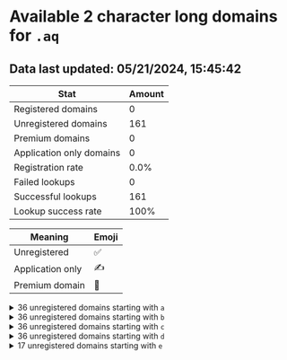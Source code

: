 # Available 2 character long domains for `.aq`

## Data last updated: 05/21/2024, 15:45:42

|Stat|Amount|
|--|--|
|Registered domains|0|
|Unregistered domains|161|
|Premium domains|0|
|Application only domains|0|
|Registration rate|0.0%|
|Failed lookups|0|
|Successful lookups|161|
|Lookup success rate|100%|


|Meaning|Emoji|
|--|--|
|Unregistered|:white_check_mark:|
|Application only|:writing_hand:|
|Premium domain|:gem:|

<details>
<summary>36 unregistered domains starting with <bold><code>a</code></bold></summary>

|Type|Domain|
|--|--|
|:white_check_mark:|`a0.aq`|
|:white_check_mark:|`a1.aq`|
|:white_check_mark:|`a2.aq`|
|:white_check_mark:|`a3.aq`|
|:white_check_mark:|`a4.aq`|
|:white_check_mark:|`a5.aq`|
|:white_check_mark:|`a6.aq`|
|:white_check_mark:|`a7.aq`|
|:white_check_mark:|`a8.aq`|
|:white_check_mark:|`a9.aq`|
|:white_check_mark:|`aa.aq`|
|:white_check_mark:|`ab.aq`|
|:white_check_mark:|`ac.aq`|
|:white_check_mark:|`ad.aq`|
|:white_check_mark:|`ae.aq`|
|:white_check_mark:|`af.aq`|
|:white_check_mark:|`ag.aq`|
|:white_check_mark:|`ah.aq`|
|:white_check_mark:|`ai.aq`|
|:white_check_mark:|`aj.aq`|
|:white_check_mark:|`ak.aq`|
|:white_check_mark:|`al.aq`|
|:white_check_mark:|`am.aq`|
|:white_check_mark:|`an.aq`|
|:white_check_mark:|`ao.aq`|
|:white_check_mark:|`ap.aq`|
|:white_check_mark:|`aq.aq`|
|:white_check_mark:|`ar.aq`|
|:white_check_mark:|`as.aq`|
|:white_check_mark:|`at.aq`|
|:white_check_mark:|`au.aq`|
|:white_check_mark:|`av.aq`|
|:white_check_mark:|`aw.aq`|
|:white_check_mark:|`ax.aq`|
|:white_check_mark:|`ay.aq`|
|:white_check_mark:|`az.aq`|
</details>
<details>
<summary>36 unregistered domains starting with <bold><code>b</code></bold></summary>

|Type|Domain|
|--|--|
|:white_check_mark:|`b0.aq`|
|:white_check_mark:|`b1.aq`|
|:white_check_mark:|`b2.aq`|
|:white_check_mark:|`b3.aq`|
|:white_check_mark:|`b4.aq`|
|:white_check_mark:|`b5.aq`|
|:white_check_mark:|`b6.aq`|
|:white_check_mark:|`b7.aq`|
|:white_check_mark:|`b8.aq`|
|:white_check_mark:|`b9.aq`|
|:white_check_mark:|`ba.aq`|
|:white_check_mark:|`bb.aq`|
|:white_check_mark:|`bc.aq`|
|:white_check_mark:|`bd.aq`|
|:white_check_mark:|`be.aq`|
|:white_check_mark:|`bf.aq`|
|:white_check_mark:|`bg.aq`|
|:white_check_mark:|`bh.aq`|
|:white_check_mark:|`bi.aq`|
|:white_check_mark:|`bj.aq`|
|:white_check_mark:|`bk.aq`|
|:white_check_mark:|`bl.aq`|
|:white_check_mark:|`bm.aq`|
|:white_check_mark:|`bn.aq`|
|:white_check_mark:|`bo.aq`|
|:white_check_mark:|`bp.aq`|
|:white_check_mark:|`bq.aq`|
|:white_check_mark:|`br.aq`|
|:white_check_mark:|`bs.aq`|
|:white_check_mark:|`bt.aq`|
|:white_check_mark:|`bu.aq`|
|:white_check_mark:|`bv.aq`|
|:white_check_mark:|`bw.aq`|
|:white_check_mark:|`bx.aq`|
|:white_check_mark:|`by.aq`|
|:white_check_mark:|`bz.aq`|
</details>
<details>
<summary>36 unregistered domains starting with <bold><code>c</code></bold></summary>

|Type|Domain|
|--|--|
|:white_check_mark:|`c0.aq`|
|:white_check_mark:|`c1.aq`|
|:white_check_mark:|`c2.aq`|
|:white_check_mark:|`c3.aq`|
|:white_check_mark:|`c4.aq`|
|:white_check_mark:|`c5.aq`|
|:white_check_mark:|`c6.aq`|
|:white_check_mark:|`c7.aq`|
|:white_check_mark:|`c8.aq`|
|:white_check_mark:|`c9.aq`|
|:white_check_mark:|`ca.aq`|
|:white_check_mark:|`cb.aq`|
|:white_check_mark:|`cc.aq`|
|:white_check_mark:|`cd.aq`|
|:white_check_mark:|`ce.aq`|
|:white_check_mark:|`cf.aq`|
|:white_check_mark:|`cg.aq`|
|:white_check_mark:|`ch.aq`|
|:white_check_mark:|`ci.aq`|
|:white_check_mark:|`cj.aq`|
|:white_check_mark:|`ck.aq`|
|:white_check_mark:|`cl.aq`|
|:white_check_mark:|`cm.aq`|
|:white_check_mark:|`cn.aq`|
|:white_check_mark:|`co.aq`|
|:white_check_mark:|`cp.aq`|
|:white_check_mark:|`cq.aq`|
|:white_check_mark:|`cr.aq`|
|:white_check_mark:|`cs.aq`|
|:white_check_mark:|`ct.aq`|
|:white_check_mark:|`cu.aq`|
|:white_check_mark:|`cv.aq`|
|:white_check_mark:|`cw.aq`|
|:white_check_mark:|`cx.aq`|
|:white_check_mark:|`cy.aq`|
|:white_check_mark:|`cz.aq`|
</details>
<details>
<summary>36 unregistered domains starting with <bold><code>d</code></bold></summary>

|Type|Domain|
|--|--|
|:white_check_mark:|`d0.aq`|
|:white_check_mark:|`d1.aq`|
|:white_check_mark:|`d2.aq`|
|:white_check_mark:|`d3.aq`|
|:white_check_mark:|`d4.aq`|
|:white_check_mark:|`d5.aq`|
|:white_check_mark:|`d6.aq`|
|:white_check_mark:|`d7.aq`|
|:white_check_mark:|`d8.aq`|
|:white_check_mark:|`d9.aq`|
|:white_check_mark:|`da.aq`|
|:white_check_mark:|`db.aq`|
|:white_check_mark:|`dc.aq`|
|:white_check_mark:|`dd.aq`|
|:white_check_mark:|`de.aq`|
|:white_check_mark:|`df.aq`|
|:white_check_mark:|`dg.aq`|
|:white_check_mark:|`dh.aq`|
|:white_check_mark:|`di.aq`|
|:white_check_mark:|`dj.aq`|
|:white_check_mark:|`dk.aq`|
|:white_check_mark:|`dl.aq`|
|:white_check_mark:|`dm.aq`|
|:white_check_mark:|`dn.aq`|
|:white_check_mark:|`do.aq`|
|:white_check_mark:|`dp.aq`|
|:white_check_mark:|`dq.aq`|
|:white_check_mark:|`dr.aq`|
|:white_check_mark:|`ds.aq`|
|:white_check_mark:|`dt.aq`|
|:white_check_mark:|`du.aq`|
|:white_check_mark:|`dv.aq`|
|:white_check_mark:|`dw.aq`|
|:white_check_mark:|`dx.aq`|
|:white_check_mark:|`dy.aq`|
|:white_check_mark:|`dz.aq`|
</details>
<details>
<summary>17 unregistered domains starting with <bold><code>e</code></bold></summary>

|Type|Domain|
|--|--|
|:white_check_mark:|`ea.aq`|
|:white_check_mark:|`eb.aq`|
|:white_check_mark:|`ec.aq`|
|:white_check_mark:|`ed.aq`|
|:white_check_mark:|`ee.aq`|
|:white_check_mark:|`ef.aq`|
|:white_check_mark:|`eg.aq`|
|:white_check_mark:|`eh.aq`|
|:white_check_mark:|`ei.aq`|
|:white_check_mark:|`ej.aq`|
|:white_check_mark:|`ek.aq`|
|:white_check_mark:|`el.aq`|
|:white_check_mark:|`em.aq`|
|:white_check_mark:|`en.aq`|
|:white_check_mark:|`eo.aq`|
|:white_check_mark:|`ep.aq`|
|:white_check_mark:|`eq.aq`|
</details>